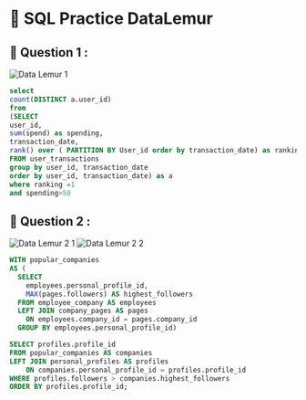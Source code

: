 # 📝 SQL Practice DataLemur

## 📌 Question 1 : 
![Data Lemur 1](https://user-images.githubusercontent.com/116416338/197381798-2908be1a-687e-40e7-bff1-fe8560aafa75.png)
````sql
select
count(DISTINCT a.user_id)
from
(SELECT 
user_id,
sum(spend) as spending,
transaction_date,
rank() over ( PARTITION BY User_id order by transaction_date) as ranking
FROM user_transactions
group by user_id, transaction_date
order by user_id, transaction_date) as a
where ranking =1
and spending>50

````
## 📌 Question 2 : 
![Data Lemur 2 1](https://user-images.githubusercontent.com/116416338/197386632-c14b9abc-1b5c-4d4d-ab27-2358d6f4bc76.png)
![Data Lemur 2 2](https://user-images.githubusercontent.com/116416338/197386657-cad38c80-9416-45ae-aee5-4fcdfd35fb61.png)
````sql
WITH popular_companies 
AS (
  SELECT
    employees.personal_profile_id,
	MAX(pages.followers) AS highest_followers
  FROM employee_company AS employees 
  LEFT JOIN company_pages AS pages
    ON employees.company_id = pages.company_id  
  GROUP BY employees.personal_profile_id)

SELECT profiles.profile_id
FROM popular_companies AS companies
LEFT JOIN personal_profiles AS profiles
	ON companies.personal_profile_id = profiles.profile_id
WHERE profiles.followers > companies.highest_followers
ORDER BY profiles.profile_id;
````

